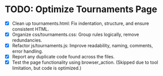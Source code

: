 # TODO: Optimize Tournaments Page

- [x] Clean up tournaments.html: Fix indentation, structure, and ensure consistent HTML.
- [x] Organize css/tournaments.css: Group rules logically, remove redundancies.
- [x] Refactor js/tournaments.js: Improve readability, naming, comments, error handling.
- [x] Report any duplicate code found across the files.
- [x] Test the page functionality using browser_action. (Skipped due to tool limitation, but code is optimized.)
